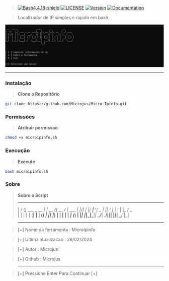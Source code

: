 > [![Bash4.4.18-shield]](http://tldp.org/LDP/abs/html/bashver4.html#AEN21220) [![LICENSE](https://img.shields.io/badge/Licen%C3%A7a-MIT-brightgreen.svg)](https://github.com/Microjus/Micro-Calc/blob/main/LICENSE) [![Version](https://img.shields.io/badge/Version-1.0-orange.svg)](https://github.com/Microjus/Micro-Ipinfo/releases/tag/1.0) [![Documentation](https://img.shields.io/badge/Documentation-Yes-green.svg)](https://github.com/seu-usuario/seu-repositorio/wiki)

> Localizador de IP simples e rapido em bash.
 
![Banner]

----
### Instalação
> **Clone o Repositório**
```bash
git clone https://github.com/Microjus/Micro-Ipinfo.git
```
### Permissões
> **Atribuir permissao**
```bash
chmod +x microipinfo.sh
```
### Execução
> **Execute**
```bash
bash microipinfo.sh
```
### Sobre
> **Sobre o Script**
> __  __ _               ___       _        __
>|  \/  (_) ___ _ __ ___|_ _|_ __ (_)_ __  / _| ___
>| |\/| | |/ __| '__/ _ \| || '_ \| | '_ \| |_ / _ \
>| |  | | | (__| | | (_) | || |_) | | | | |  _| (_) |
>|_|  |_|_|\___|_|  \___/___| .__/|_|_| |_|_|  \___/
                           |_|


>-----------------------------------------------

>[+] Nome da ferramenta   : MicroIpinfo

>[+] Ultima atualizacao   : 26/02/2024

>[+] Autor                : Microjus

>[+] Github               : Microjus

>-----------------------------------------------

>[+] Pressione Enter Para Continuar [+]

[Banner]: https://github.com/Microjus/Micro-Ipinfo/blob/main/microipinfo.PNG
[Bash4.4.18-shield]: https://img.shields.io/badge/Bash-4.4.18%2B-brightgreen.svg "Bash 4.4.18 Ou superior"
